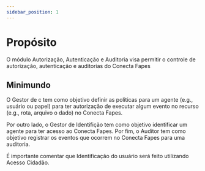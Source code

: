 ```yaml
---
sidebar_position: 1
---
```

# Propósito
O módulo Autorização, Autenticação e Auditoria visa permitir o controle de autorização, autenticação e auditorias do Conecta Fapes
        
## Minimundo

O Gestor de c tem como objetivo definir as politicas para um agente (e.g., usuário ou papel) para ter autorização de executar algum evento no recurso (e.g., rota, arquivo o dado) no Conecta Fapes. 

Por outro lado, o Gestor de Identifição tem como objetivo identificar um agente para ter acesso ao Conecta Fapes. Por fim, o Auditor tem como objetivo registrar os eventos que ocorrem no Conecta Fapes para uma auditoria. 
            
É importante comentar que Identificação do usuário será feito utilizando Acesso Cidadão.
            
 
